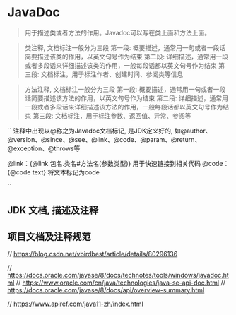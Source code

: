 # JavaDoc

> 用于描述类或者方法的作用。Javadoc可以写在类上面和方法上面。

> 类注释, 文档标注一般分为三段
第一段: 概要描述，通常用一句或者一段话简要描述该类的作用，以英文句号作为结束
第二段: 详细描述，通常用一段或者多段话来详细描述该类的作用，一般每段话都以英文句号作为结束
第三段: 文档标注，用于标注作者、创建时间、参阅类等信息

> 方法注释, 文档标注一般分为三段
第一段: 概要描述，通常用一句或者一段话简要描述该方法的作用，以英文句号作为结束
第二段: 详细描述，通常用一段或者多段话来详细描述该方法的作用，一般每段话都以英文句号作为结束
第三段: 文档标注，用于标注参数、返回值、异常、参阅等

``
注释中出现以@称之为Javadoc文档标记, 是JDK定义好的,
如@author、@version、@since、@see、@link、@code、@param、@return、@exception、@throws等

@link：{@link 包名.类名#方法名(参数类型)} 用于快速链接到相关代码
@code： {@code text} 将文本标记为code

``

## JDK 文档, 描述及注释

## 项目文档及注释规范

// https://blog.csdn.net/vbirdbest/article/details/80296136

// https://docs.oracle.com/javase/8/docs/technotes/tools/windows/javadoc.html
// https://www.oracle.com/cn/java/technologies/java-se-api-doc.html
// https://docs.oracle.com/javase/8/docs/api/overview-summary.html

// https://www.apiref.com/java11-zh/index.html
